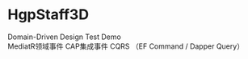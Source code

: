 # HgpStaff3D
Domain-Driven Design Test Demo  
  MediatR领域事件
  CAP集成事件
  CQRS （EF Command / Dapper Query）
